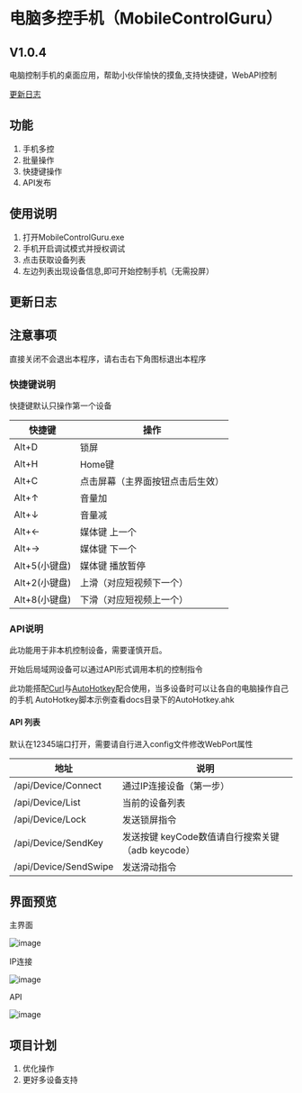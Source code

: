 # 电脑多控手机（MobileControlGuru）

## V1.0.4
电脑控制手机的桌面应用，帮助小伙伴愉快的摸鱼,支持快捷键，WebAPI控制

[更新日志](https://github.com/yclown/MobileControlGuru/blob/master/Docs/Update.md)

## 功能

1. 手机多控
2. 批量操作
3. 快捷键操作
4. API发布

## 使用说明

1. 打开MobileControlGuru.exe
2. 手机开启调试模式并授权调试
3. 点击获取设备列表
4. 左边列表出现设备信息,即可开始控制手机（无需投屏）

## 更新日志


## 注意事项

直接关闭不会退出本程序，请右击右下角图标退出本程序

### 快捷键说明

快捷键默认只操作第一个设备

| 快捷键 | 操作|
| --- | --- | 
|  Alt+D|  锁屏|  
|  Alt+H|  Home键|  
|  Alt+C|  点击屏幕（主界面按钮点击后生效）|  
|  Alt+↑| 音量加 |
|  Alt+↓| 音量减 |
|  Alt+←| 媒体键 上一个|
|  Alt+→| 媒体键 下一个|
|  Alt+5(小键盘)| 媒体键 播放暂停|
|  Alt+2(小键盘)| 上滑（对应短视频下一个）|
|  Alt+8(小键盘)| 下滑（对应短视频上一个）|

### API说明

此功能用于非本机控制设备，需要谨慎开启。

开始后局域网设备可以通过API形式调用本机的控制指令

此功能搭配[Curl](https://curl.se/download.html)与[AutoHotkey](https://[AutoHotkey](https://www.autohotkey.com/))配合使用，当多设备时可以让各自的电脑操作自己的手机
AutoHotkey脚本示例查看docs目录下的AutoHotkey.ahk

#### API 列表

默认在12345端口打开，需要请自行进入config文件修改WebPort属性

|地址 | 说明|
| --- | --- | 
| /api/Device/Connect| 通过IP连接设备（第一步） | 
| /api/Device/List | 当前的设备列表 |  
| /api/Device/Lock | 发送锁屏指令 |
| /api/Device/SendKey|  发送按键 keyCode数值请自行搜索关键（adb keycode） |
| /api/Device/SendSwipe | 发送滑动指令 |

## 界面预览

主界面

![image](https://github.com/yclown/MobileControlGuru/blob/master/Preview/main.png)

IP连接

![image](https://github.com/yclown/MobileControlGuru/blob/master/Preview/ipconnect.png)

API

![image](https://github.com/yclown/MobileControlGuru/blob/master/Preview/api.png)


## 项目计划

1. 优化操作
2. 更好多设备支持



